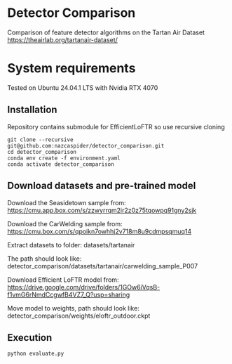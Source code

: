 # Detector Comparison

Comparison of feature detector algorithms on the Tartan Air Dataset https://theairlab.org/tartanair-dataset/

# System requirements
Tested on Ubuntu 24.04.1 LTS with Nvidia RTX 4070

## Installation
Repository contains submodule for EfficientLoFTR so use recursive cloning
```shell
git clone --recursive git@github.com:nazcaspider/detector_comparison.git
cd detector_comparison
conda env create -f environment.yaml
conda activate detector_comparison
```
## Download datasets and pre-trained model
Download the Seasidetown sample from:
https://cmu.app.box.com/s/zzwyrrqm2ir2z0z75tqowpq91gny2sjk

Download the CarWelding sample from:
https://cmu.box.com/s/qpoikn7owhhj2v718m8u9cdmpsqmuq14

Extract datasets to folder: datasets/tartanair

The path should look like: detector_comparison/datasets/tartanair/carwelding_sample_P007

Download Efficient LoFTR model from:
https://drive.google.com/drive/folders/1GOw6iVqsB-f1vmG6rNmdCcgwfB4VZ7_Q?usp=sharing

Move model to weights, path should look like:
detector_comparison/weights/eloftr_outdoor.ckpt

## Execution
```shell
python evaluate.py
```
